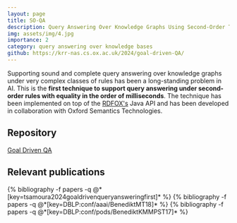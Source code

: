 ```yaml
---
layout: page
title: SO-QA
description: Query Answering Over Knowledge Graphs Using Second-Order Theories
img: assets/img/4.jpg
importance: 2
category: query answering over knowledge bases
github: https://krr-nas.cs.ox.ac.uk/2024/goal-driven-QA/
---
```


Supporting sound and complete query answering over knowledge graphs under very complex classes of rules has been a long-standing problem in AI. This is the <strong>first technique to support query answering under second-order rules with equality in the order of milliseconds</strong>. The technique has been implemented on top of the <a href="https://www.oxfordsemantic.tech/rdfox">RDFOX's</a> Java API and has been developed in collaboration with Oxford Semantics Technologies. 

## Repository
<a href="https://krr-nas.cs.ox.ac.uk/2024/goal-driven-QA/">Goal Driven QA</a>

## Relevant publications
<div class="publications">
  {% bibliography -f papers -q @*[key=tsamoura2024goaldrivenqueryansweringfirst]* %}
  {% bibliography -f papers -q @*[key=DBLP:conf/aaai/BenediktMT18]* %}
  {% bibliography -f papers -q @*[key=DBLP:conf/pods/BenediktKMMPST17]* %}
</div>
